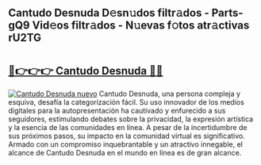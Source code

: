 ## Cantudo Desnuda D𝚎sn𝚞dos filtr𝚊dos - Parts-gQ9 Vid𝚎os filtr𝚊dos - N𝚞evas f𝚘tos atr𝚊ctivas rU2TG

# <h2><a href="http://mb6pztg.tromn.icu/?c=Cantudo+Desnuda">🔗👉👉👉 Cantudo Desnuda 🔗🔗</a></h2>

[![Cantudo Desnuda nuevo](https://i.imgur.com/pEAQMta.gif)](http://mb6pztg.tromn.icu/?c=Cantudo+Desnuda)
Cantudo Desnuda, una persona compleja y esquiva, desafía la categorización fácil. Su uso innovador de los medios digitales para la autopresentación ha cautivado y enfurecido a sus seguidores, estimulando debates sobre la privacidad, la expresión artística y la esencia de las comunidades en línea. A pesar de la incertidumbre de sus próximos pasos, su impacto en la comunidad virtual es significativo. Armado con un compromiso inquebrantable y un atractivo innegable, el alcance de Cantudo Desnuda en el mundo en línea es de gran alcance.
